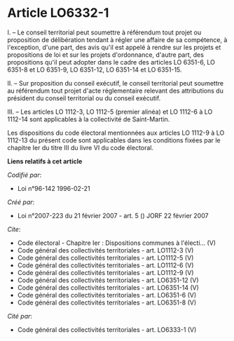 # Article LO6332-1

I. – Le conseil territorial peut soumettre à référendum tout projet ou proposition de délibération tendant à régler une
affaire de sa compétence, à l'exception, d'une part, des avis qu'il est appelé à rendre sur les projets et propositions de
loi et sur les projets d'ordonnance, d'autre part, des propositions qu'il peut adopter dans le cadre des articles LO 6351-6,
LO 6351-8 et LO 6351-9, LO 6351-12, LO 6351-14 et LO 6351-15. 

II. – Sur proposition du conseil exécutif, le conseil territorial peut soumettre au référendum tout projet d'acte
réglementaire relevant des attributions du président du conseil territorial ou du conseil exécutif.

III. – Les articles LO 1112-3, LO 1112-5 (premier alinéa) et LO 1112-6 à LO 1112-14 sont applicables à la collectivité de
Saint-Martin.

Les dispositions du code électoral mentionnées aux articles LO 1112-9 à LO 1112-13 du présent code sont applicables dans les
conditions fixées par le chapitre Ier du titre III du livre VI du code électoral.

**Liens relatifs à cet article**

_Codifié par_:

  - Loi n°96-142 1996-02-21

_Créé par_:

  - Loi n°2007-223 du 21 février 2007 - art. 5 () JORF 22 février 2007

_Cite_:

  - Code électoral -  Chapitre Ier : Dispositions communes à l'électi... (V)
  - Code général des collectivités territoriales - art. LO1112-3 (V)
  - Code général des collectivités territoriales - art. LO1112-5 (V)
  - Code général des collectivités territoriales - art. LO1112-6 (V)
  - Code général des collectivités territoriales - art. LO1112-9 (V)
  - Code général des collectivités territoriales - art. LO6351-12 (V)
  - Code général des collectivités territoriales - art. LO6351-14 (V)
  - Code général des collectivités territoriales - art. LO6351-6 (V)
  - Code général des collectivités territoriales - art. LO6351-8 (V)

_Cité par_:

  - Code général des collectivités territoriales - art. LO6333-1 (V)
